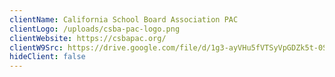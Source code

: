 ```yaml
---
clientName: California School Board Association PAC
clientLogo: /uploads/csba-pac-logo.png
clientWebsite: https://csbapac.org/
clientW9Src: https://drive.google.com/file/d/1g3-ayVHu5fVTSyVpGDZk5t-0S854Tzq-/view
hideClient: false
---
```

